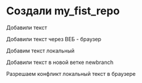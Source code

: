 ﻿# Создали my_fist_repo

Добавили текст

Добавили текст через ВЕБ - браузер

Добавим текст локальный

Добавили текст в новой ветке newbranch

Разрешаем конфликт локальный текст в браузере

